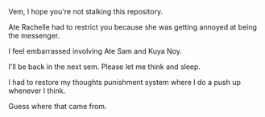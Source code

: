 Vem, I hope you're not stalking this repository.

Ate Rachelle had to restrict you because she was getting annoyed at being the messenger.

I feel embarrassed involving Ate Sam and Kuya Noy.

I'll be back in the next sem. Please let me think and sleep.

I had to restore my thoughts punishment system where I do a push up whenever I think.

Guess where that came from.
